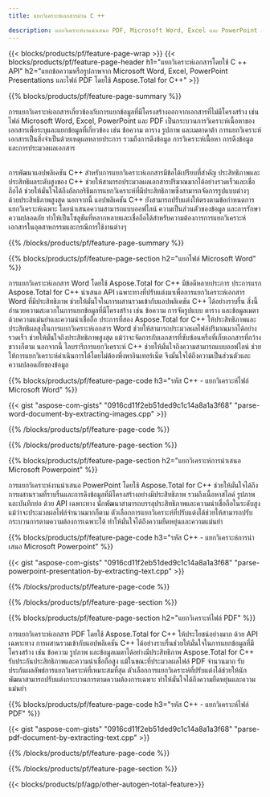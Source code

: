 ```yaml
---
title: แยกวิเคราะห์เอกสารผ่าน C ++ 

description: แยกวิเคราะห์งานนำเสนอ PDF, Microsoft Word, Excel และ PowerPoint ผ่านแอปพลิเคชัน C ++ ของคุณ รหัส C++ ที่แสดงไว้เพื่อแยกข้อความหรือรูปภาพได้อย่างง่ายดาย
---
```


{{< blocks/products/pf/feature-page-wrap >}}
{{< blocks/products/pf/feature-page-header h1="แยกวิเคราะห์เอกสารโดยใช้ C ++ API" h2="แยกข้อความหรือรูปภาพจาก Microsoft Word, Excel, PowerPoint Presentations และไฟล์ PDF โดยใช้ Aspose.Total for C++" >}}

{{% blocks/products/pf/feature-page-summary %}}

การแยกวิเคราะห์เอกสารเกี่ยวข้องกับการแยกข้อมูลที่มีโครงสร้างออกจากเอกสารที่ไม่มีโครงสร้าง เช่น ไฟล์ Microsoft Word, Excel, PowerPoint และ PDF เป็นกระบวนการวิเคราะห์เนื้อหาของเอกสารเพื่อระบุและแยกข้อมูลที่เกี่ยวข้อง เช่น ข้อความ ตาราง รูปภาพ และเมตาดาต้า การแยกวิเคราะห์เอกสารเป็นสิ่งจำเป็นด้วยเหตุผลหลายประการ รวมถึงการดึงข้อมูล การวิเคราะห์เนื้อหา การดึงข้อมูล และการประมวลผลเอกสาร <br /><br />

การพัฒนาแอปพลิเคชัน C++ สำหรับการแยกวิเคราะห์เอกสารมีข้อได้เปรียบที่สำคัญ ประสิทธิภาพและประสิทธิผลระดับสูงของ C++ ช่วยให้สามารถประมวลผลเอกสารปริมาณมากได้อย่างรวดเร็วและเชื่อถือได้ ช่วยให้มั่นใจได้ถึงอัลกอริธึมการแยกวิเคราะห์ที่มีประสิทธิภาพซึ่งสามารถจัดการรูปแบบต่างๆ ด้วยประสิทธิภาพสูงสุด นอกจากนี้ แอปพลิเคชัน C++ ยังสามารถปรับแต่งให้ตรงตามข้อกำหนดการแยกวิเคราะห์เฉพาะ โดยนำเสนอความสามารถแบบออฟไลน์ ความเป็นส่วนตัวของข้อมูล และการรักษาความปลอดภัย ทำให้เป็นโซลูชันที่หลากหลายและเชื่อถือได้สำหรับความต้องการการแยกวิเคราะห์เอกสารในอุตสาหกรรมและกรณีการใช้งานต่างๆ

{{% /blocks/products/pf/feature-page-summary  %}}

{{% blocks/products/pf/feature-page-section  h2="แยกไฟล์ Microsoft Word" %}}

การแยกวิเคราะห์เอกสาร Word โดยใช้ Aspose.Total for C++ มีข้อดีหลายประการ ประการแรก Aspose.Total for C++ นำเสนอ API เฉพาะทางที่ปรับแต่งมาเพื่อการแยกวิเคราะห์เอกสาร Word ที่มีประสิทธิภาพ ช่วยให้มั่นใจในการผสานรวมเข้ากับแอปพลิเคชัน C++ ได้อย่างราบรื่น สิ่งนี้อำนวยความสะดวกในการแยกข้อมูลที่มีโครงสร้าง เช่น ข้อความ การจัดรูปแบบ ตาราง และข้อมูลเมตา ด้วยความแม่นยำและความน่าเชื่อถือ ประการที่สอง Aspose.Total for C++ ให้ประสิทธิภาพและประสิทธิผลสูงในการแยกวิเคราะห์เอกสาร Word ช่วยให้สามารถประมวลผลไฟล์ปริมาณมากได้อย่างรวดเร็ว ช่วยให้มั่นใจถึงประสิทธิภาพสูงสุด แม้ว่าจะจัดการกับเอกสารที่ซับซ้อนหรือที่เก็บเอกสารที่กว้างขวางก็ตาม นอกจากนี้ ไลบรารีการแยกวิเคราะห์ C++ ช่วยให้มั่นใจถึงความสามารถแบบออฟไลน์ ช่วยให้การแยกวิเคราะห์ดำเนินการได้โดยไม่ต้องพึ่งพาอินเทอร์เน็ต จึงมั่นใจได้ถึงความเป็นส่วนตัวและความปลอดภัยของข้อมูล 

{{% blocks/products/pf/feature-page-code h3="รหัส C++ - แยกวิเคราะห์ไฟล์ Microsoft Word" %}}

{{< gist "aspose-com-gists" "0916cd11f2eb51ded9c1c14a8a1a3f68" "parse-word-document-by-extracting-images.cpp" >}}

{{% /blocks/products/pf/feature-page-code  %}}

{{% /blocks/products/pf/feature-page-section %}}

{{% blocks/products/pf/feature-page-section  h2="แยกวิเคราะห์การนำเสนอ Microsoft Powerpoint" %}}

การแยกวิเคราะห์งานนำเสนอ PowerPoint โดยใช้ Aspose.Total for C++ ช่วยให้มั่นใจได้ถึงการผสานรวมที่ราบรื่นและการดึงข้อมูลที่มีโครงสร้างอย่างมีประสิทธิภาพ รวมถึงเนื้อหาสไลด์ รูปภาพ และบันทึกย่อ ด้วย API เฉพาะทาง นักพัฒนาสามารถบรรลุประสิทธิภาพและความน่าเชื่อถือในระดับสูง แม้ว่าจะประมวลผลไฟล์จำนวนมากก็ตาม ตัวเลือกการแยกวิเคราะห์ที่ปรับแต่งได้ช่วยให้สามารถปรับกระบวนการตามความต้องการเฉพาะได้ ทำให้มั่นใจได้ถึงความยืดหยุ่นและความแม่นยำ

{{% blocks/products/pf/feature-page-code h3="รหัส C++ - แยกวิเคราะห์การนำเสนอ Microsoft Powerpoint" %}}

{{< gist "aspose-com-gists" "0916cd11f2eb51ded9c1c14a8a1a3f68" "parse-powerpoint-presentation-by-extracting-text.cpp" >}}

{{% /blocks/products/pf/feature-page-code  %}}

{{% /blocks/products/pf/feature-page-section %}}

{{% blocks/products/pf/feature-page-section  h2="แยกวิเคราะห์ไฟล์ PDF" %}}

การแยกวิเคราะห์เอกสาร PDF โดยใช้ Aspose.Total for C++ ให้ประโยชน์อย่างมาก ด้วย API เฉพาะทาง การผสานรวมเข้ากับแอปพลิเคชัน C++ ได้อย่างราบรื่นช่วยให้มั่นใจในการแยกข้อมูลที่มีโครงสร้าง เช่น ข้อความ รูปภาพ และข้อมูลเมตาได้อย่างมีประสิทธิภาพ Aspose.Total for C++ รับประกันประสิทธิภาพและความน่าเชื่อถือสูง แม้ในขณะที่ประมวลผลไฟล์ PDF จำนวนมาก รับประกันผลลัพธ์การแยกวิเคราะห์ที่เหมาะสมที่สุด ตัวเลือกการแยกวิเคราะห์ที่ปรับแต่งได้ช่วยให้นักพัฒนาสามารถปรับแต่งกระบวนการตามความต้องการเฉพาะ ทำให้มั่นใจได้ถึงความยืดหยุ่นและความแม่นยำ 

{{% blocks/products/pf/feature-page-code h3="รหัส C++ - แยกวิเคราะห์ไฟล์ PDF" %}}

{{< gist "aspose-com-gists" "0916cd11f2eb51ded9c1c14a8a1a3f68" "parse-pdf-document-by-extracting-text.cpp" >}}

{{% /blocks/products/pf/feature-page-code  %}}

{{% /blocks/products/pf/feature-page-section %}}

{{< blocks/products/pf/agp/other-autogen-total-feature>}}